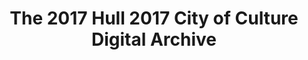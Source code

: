 ---
abstract: null
creators:
- Giles, Laura
date: null
document_url: https://services.phaidra.univie.ac.at/api/object/o:1424725/download
grand_parent: iPRES
institutions:
- University of Hull
keywords: []
landing_page_url: https://phaidra.univie.ac.at/o:1424725
language: eng
layout: publication
license: All rights reserved
notes_url: null
parent: iPRES 2021
publication_type: lightning talk
size: 36197
slides_url: null
source_name: iPRES
title: The 2017 Hull 2017 City of Culture Digital Archive
year: 2021
---
